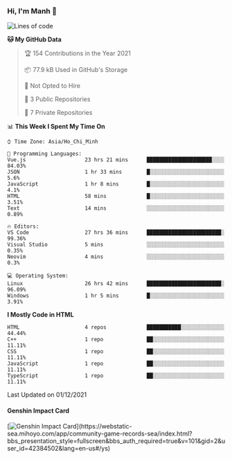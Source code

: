 ### Hi, I'm Manh 👋

<!--START_SECTION:waka-->
![Lines of code](https://img.shields.io/badge/From%20Hello%20World%20I%27ve%20Written-209667%20lines%20of%20code-blue)

**🐱 My GitHub Data** 

> 🏆 154 Contributions in the Year 2021
 > 
> 📦 77.9 kB Used in GitHub's Storage 
 > 
> 🚫 Not Opted to Hire
 > 
> 📜 3 Public Repositories 
 > 
> 🔑 7 Private Repositories  
 > 
📊 **This Week I Spent My Time On** 

```text
⌚︎ Time Zone: Asia/Ho_Chi_Minh

💬 Programming Languages: 
Vue.js                   23 hrs 21 mins      █████████████████████░░░░   84.03% 
JSON                     1 hr 33 mins        █░░░░░░░░░░░░░░░░░░░░░░░░   5.6% 
JavaScript               1 hr 8 mins         █░░░░░░░░░░░░░░░░░░░░░░░░   4.1% 
HTML                     58 mins             █░░░░░░░░░░░░░░░░░░░░░░░░   3.51% 
Text                     14 mins             ░░░░░░░░░░░░░░░░░░░░░░░░░   0.89%

🔥 Editors: 
VS Code                  27 hrs 36 mins      ████████████████████████░   99.36% 
Visual Studio            5 mins              ░░░░░░░░░░░░░░░░░░░░░░░░░   0.35% 
Neovim                   4 mins              ░░░░░░░░░░░░░░░░░░░░░░░░░   0.3%

💻 Operating System: 
Linux                    26 hrs 42 mins      ████████████████████████░   96.09% 
Windows                  1 hr 5 mins         █░░░░░░░░░░░░░░░░░░░░░░░░   3.91%

```

**I Mostly Code in HTML** 

```text
HTML                     4 repos             ███████████░░░░░░░░░░░░░░   44.44% 
C++                      1 repo              ██░░░░░░░░░░░░░░░░░░░░░░░   11.11% 
CSS                      1 repo              ██░░░░░░░░░░░░░░░░░░░░░░░   11.11% 
JavaScript               1 repo              ██░░░░░░░░░░░░░░░░░░░░░░░   11.11% 
TypeScript               1 repo              ██░░░░░░░░░░░░░░░░░░░░░░░   11.11%

```



 Last Updated on 01/12/2021
<!--END_SECTION:waka-->

#### Genshin Impact Card
[![Genshin Impact Card](https://api.mn07.xyz/genshin/card/42384502?)](https://webstatic-sea.mihoyo.com/app/community-game-records-sea/index.html?bbs_presentation_style=fullscreen&bbs_auth_required=true&v=101&gid=2&user_id=42384502&lang=en-us#/ys)
